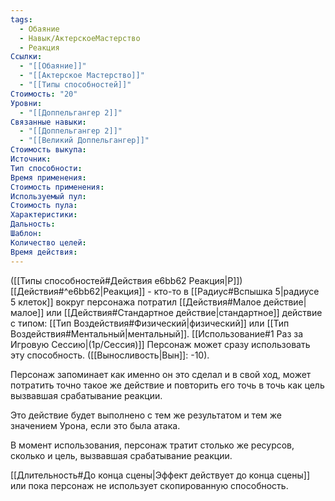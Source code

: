 ```yaml
---
tags:
  - Обаяние
  - Навык/АктерскоеМастерство
  - Реакция
Ссылки:
  - "[[Обаяние]]"
  - "[[Актерское Мастерство]]"
  - "[[Типы способностей]]"
Стоимость: "20"
Уровни:
  - "[[Доппельгангер 2]]"
Связанные навыки:
  - "[[Доппельгангер 2]]"
  - "[[Великий Доппельгангер]]"
Стоимость выкупа:
Источник:
Тип способности:
Время применения:
Стоимость применения:
Используемый пул:
Стоимость пула:
Характеристики:
Дальность:
Шаблон:
Количество целей:
Время действия:
---
```

([[Типы способностей#Действия e6bb62 Реакция|Р]]) [[Действия#^e6bb62|Реакция]] - кто-то в [[Радиус#Вспышка 5|радиусе 5 клеток]] вокруг персонажа потратил [[Действия#Малое действие|малое]] или [[Действия#Стандартное действие|стандартное]] действие с типом: [[Тип Воздействия#Физический|физический]] или [[Тип Воздействия#Ментальный|ментальный]]. [[Использование#1 Раз за Игровую Сессию|(1р/Сессия)]] Персонаж может сразу использовать эту способность. ([[Выносливость|Вын]]: -10).

Персонаж запоминает как именно он это сделал и в свой ход, может потратить точно такое же действие и повторить его точь в точь как цель вызвавшая срабатывание реакции. 

Это действие будет выполнено с тем же результатом и тем же значением Урона, если это была атака. 

В момент использования, персонаж тратит столько же ресурсов, сколько и цель, вызвавшая срабатывание реакции. 

[[Длительность#До конца сцены|Эффект действует до конца сцены]] или пока персонаж не использует скопированную способность. 